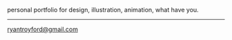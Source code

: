 personal portfolio for design, illustration, animation, what have you.

-----------------------------

ryantroyford@gmail.com